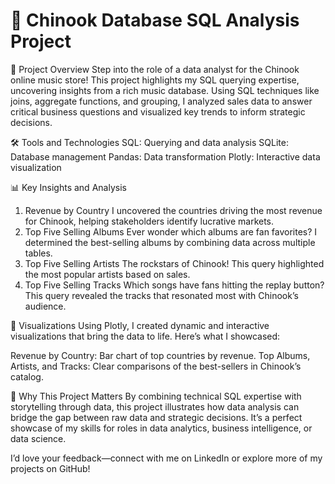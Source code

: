 # 🎵 Chinook Database SQL Analysis Project

🚀 Project Overview
Step into the role of a data analyst for the Chinook online music store! This project highlights my SQL querying expertise, uncovering insights from a rich music database. Using SQL techniques like joins, aggregate functions, and grouping, I analyzed sales data to answer critical business questions and visualized key trends to inform strategic decisions.

🛠️ Tools and Technologies
SQL: Querying and data analysis
SQLite: Database management
Pandas: Data transformation
Plotly: Interactive data visualization

📊 Key Insights and Analysis

1. Revenue by Country
I uncovered the countries driving the most revenue for Chinook, helping stakeholders identify lucrative markets.
2. Top Five Selling Albums
Ever wonder which albums are fan favorites? I determined the best-selling albums by combining data across multiple tables.
3. Top Five Selling Artists
The rockstars of Chinook! This query highlighted the most popular artists based on sales.
4. Top Five Selling Tracks
Which songs have fans hitting the replay button? This query revealed the tracks that resonated most with Chinook’s audience.

🎨 Visualizations
Using Plotly, I created dynamic and interactive visualizations that bring the data to life. Here’s what I showcased:

Revenue by Country: Bar chart of top countries by revenue.
Top Albums, Artists, and Tracks: Clear comparisons of the best-sellers in Chinook’s catalog.

🌟 Why This Project Matters
By combining technical SQL expertise with storytelling through data, this project illustrates how data analysis can bridge the gap between raw data and strategic decisions. It’s a perfect showcase of my skills for roles in data analytics, business intelligence, or data science.

I’d love your feedback—connect with me on LinkedIn or explore more of my projects on GitHub!
